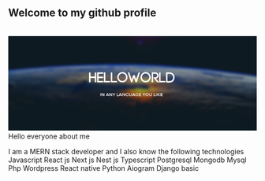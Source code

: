 <div>
  <h2>Welcome to my github profile</h2></div><br>
<img src='./46479049-d8a9c400-c80b-11e8-92a1-89fc10701f4a.jpg'>
Hello everyone
about me

I am a MERN stack developer and I also know the following technologies
Javascript React js Next js Nest js Typescript Postgresql Mongodb Mysql Php Wordpress React native Python Aiogram Django basic
